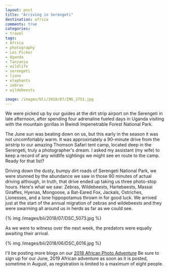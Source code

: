 ```yaml
---
layout: post
title: "Arriving in Serengeti"
destination: africa
comments: true
categories:
- travel
tags:
- Africa
- photography
- Les Picker
- Uganda
- Tanzania
- wildlife
- serengeti
- lions
- elephants
- zebras
- wildebeests

image: /images/bli/2018/07/IMG_2751.jpg
---
```


We were picked up by our guides at the dirt strip airport on the Serengeti in late afternoon, after spending four adrenaline fueled days in Uganda visiting with the mountain gorillas in Bwindi Impenetrable Forest National Park. 

The June sun was beating down on us, but this early in the season it was not uncomfortably warm. It was approximately a 90-minute drive from the airstrip to our amazing Thomson Safari tent camp, located deep in the Serengeti, truly a photographer's dream. I asked my assistant (my wife) to keep a record of any wildlife sightings we might see en route to the camp. Ready for that list?

<!--more-->

Driving down the dusty, bumpy dirt roads of Serengeti National Park, we were stunned by the abundance we saw in those 90 minutes of actual driving although, in truth, that drive ended up taking us three photo-stop hours. Here's what we saw: Zebras, Wildebeests, Hartebeests, Massai Giraffes, Hyenas, Mongoose, a Bat-Eared Fox, Jackals, Ostriches, Lionesses, and a lone hippopotamus thrown in for good luck. We arrived just at the start of the annual migration of zebras and wildebeests and they were swarming all around us in herds as far as we could see. 

{% img /images/bli/2018/07/DSC_5073.jpg %}

As we were to witness over the next week, the predators were equally awaiting their arrival. 

{% img /images/bli/2018/06/DSC_6016.jpg %}

I'll be posting more blogs on our [2018 African Photo Adventure](http://tour.lesterpickerphoto.com/page/821) Be sure to sign up for our June, 2019 African adventure as soon as it is posted, sometime in August, as registration is limited to a maximum of eight people. 







